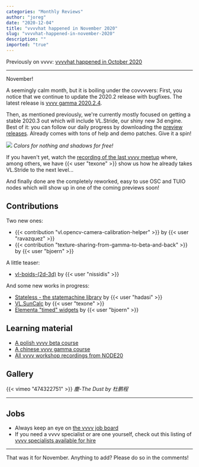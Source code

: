 ```yaml
---
categories: "Monthly Reviews"
author: "joreg"
date: "2020-12-04"
title: "vvvvhat happened in November 2020"
slug: "vvvvhat-happened-in-november-2020"
description: ""
imported: "true"
---
```



Previously on vvvv: [vvvvhat happened in October 2020](/blog/2020/vvvvhat-happened-in-october-2020)

---

November!

A seemingly calm month, but it is boiling under the covvvvers: First, you notice that we continue to update the 2020.2 release with bugfixes. The latest release is [vvvv gamma 2020.2.4](https://thegraybook.vvvv.org/changelog/2020.2.html).

Then, as mentioned previously, we're currently mostly focused on getting a stable 2020.3 out which will include VL.Stride, our shiny new 3d engine. Best of it: you can follow our daily progress by downloading the [preview releases](http://visualprogramming.net/#download). Already comes with tons of help and demo patches. Give it a spin!

![](Rings2.gif)
*Colors for nothing and shadows for free!*

If you haven't yet, watch the [recording of the last vvvv meetup](https://www.youtube.com/watch?v=LzqaoN7QCSg) where, among others, we have {{< user "texone" >}} show us how he already takes VL.Stride to the next level...


And finally done are the completely reworked, easy to use OSC and TUIO nodes which will show up in one of the coming previews soon!

## Contributions
Two new ones:
* {{< contribution "vl.opencv-camera-calibration-helper" >}} by {{< user "ravazquez" >}}
* {{< contribution "texture-sharing-from-gamma-to-beta-and-back" >}} by {{< user "bjoern" >}}

A little teaser:
* [vl-boids-(2d-3d)](/blog/vl-boids-(2d-3d)) by {{< user "nissidis" >}}

And some new works in progress:
* [Stateless - the statemachine library](https://discourse.vvvv.org/t/stateless-the-statemachine-library/18940) by {{< user "hadasi" >}}
* [VL.SunCalc](https://discourse.vvvv.org/t/vl-suncalc/18971) by {{< user "texone" >}}
* [Elementa "timed" widgets](https://discourse.vvvv.org/t/elementa-timed-widgets/18960) by {{< user "bjoern" >}}

## Learning material
* [A polish vvvv beta course](https://www.youtube.com/watch?v=z7qWF-ENOko)
* [A chinese vvvv gamma course](https://www.youtube.com/playlist?list=PLlC309TWKG87MfZC61rCTyqMTVDgoWbFy)
* [All vvvv workshop recordings from NODE20](https://thenodeinstitute.org/courses/node20-vvvv-workshop-bundle/)

## Gallery
{{< vimeo "474322751" >}}
*塵-The Dust by 杜鹏程*

----

## Jobs
* Always keep an eye on [the vvvv job board](https://discourse.vvvv.org/c/jobs)
* If you need a vvvv specialist or are one yourself, check out this listing of [vvvv specialists available for hire](https://vvvv.org/documentation/vvvv-specialists-available-for-hire)

---

That was it for November. Anything to add? Please do so in the comments!